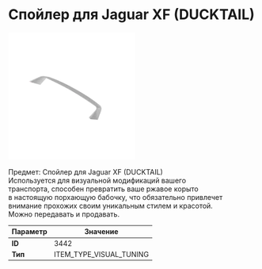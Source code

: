 # Спойлер для Jaguar XF (DUCKTAIL)

![Item Image](../img/3442.webp?raw=true)

Предмет: Спойлер для Jaguar XF (DUCKTAIL)<br>Используется для визуальной модификаций вашего<br>транспорта, способен превратить ваше ржавое корыто<br>в настоящую порхающую бабочку, что обязательно привлечет<br>внимание прохожих своим уникальным стилем и красотой.<br>Можно передавать и продавать.


| Параметр | Значение |
|----------|----------|
| **ID** | 3442 |
| **Тип** | ITEM_TYPE_VISUAL_TUNING |

